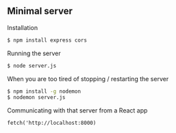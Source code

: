 ## Minimal server

Installation
```bash
$ npm install express cors
```

Running the server
```bash
$ node server.js
```

When you are too tired of stopping / restarting the server
```bash
$ npm install -g nodemon
$ nodemon server.js
```

Communicating with that server from a React app
```
fetch('http://localhost:8000)
```